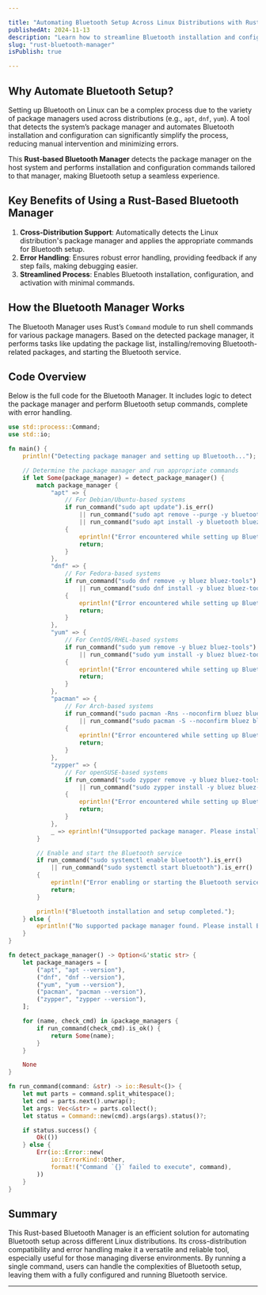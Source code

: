 ```yaml
---

title: "Automating Bluetooth Setup Across Linux Distributions with Rust"
publishedAt: 2024-11-13
description: "Learn how to streamline Bluetooth installation and configuration across various Linux distributions using a Rust-based Bluetooth Manager."
slug: "rust-bluetooth-manager"
isPublish: true

---
```


## Why Automate Bluetooth Setup?

Setting up Bluetooth on Linux can be a complex process due to the variety of package managers used across distributions (e.g., `apt`, `dnf`, `yum`). A tool that detects the system’s package manager and automates Bluetooth installation and configuration can significantly simplify the process, reducing manual intervention and minimizing errors. 

This **Rust-based Bluetooth Manager** detects the package manager on the host system and performs installation and configuration commands tailored to that manager, making Bluetooth setup a seamless experience.

## Key Benefits of Using a Rust-Based Bluetooth Manager

1. **Cross-Distribution Support**: Automatically detects the Linux distribution's package manager and applies the appropriate commands for Bluetooth setup.
2. **Error Handling**: Ensures robust error handling, providing feedback if any step fails, making debugging easier.
3. **Streamlined Process**: Enables Bluetooth installation, configuration, and activation with minimal commands.

## How the Bluetooth Manager Works

The Bluetooth Manager uses Rust’s `Command` module to run shell commands for various package managers. Based on the detected package manager, it performs tasks like updating the package list, installing/removing Bluetooth-related packages, and starting the Bluetooth service.

## Code Overview

Below is the full code for the Bluetooth Manager. It includes logic to detect the package manager and perform Bluetooth setup commands, complete with error handling.

```rust
use std::process::Command;
use std::io;

fn main() {
    println!("Detecting package manager and setting up Bluetooth...");

    // Determine the package manager and run appropriate commands
    if let Some(package_manager) = detect_package_manager() {
        match package_manager {
            "apt" => {
                // For Debian/Ubuntu-based systems
                if run_command("sudo apt update").is_err()
                    || run_command("sudo apt remove --purge -y bluetooth bluez bluez-tools rfkill").is_err()
                    || run_command("sudo apt install -y bluetooth bluez bluez-tools rfkill").is_err()
                {
                    eprintln!("Error encountered while setting up Bluetooth with apt.");
                    return;
                }
            },
            "dnf" => {
                // For Fedora-based systems
                if run_command("sudo dnf remove -y bluez bluez-tools").is_err()
                    || run_command("sudo dnf install -y bluez bluez-tools").is_err()
                {
                    eprintln!("Error encountered while setting up Bluetooth with dnf.");
                    return;
                }
            },
            "yum" => {
                // For CentOS/RHEL-based systems
                if run_command("sudo yum remove -y bluez bluez-tools").is_err()
                    || run_command("sudo yum install -y bluez bluez-tools").is_err()
                {
                    eprintln!("Error encountered while setting up Bluetooth with yum.");
                    return;
                }
            },
            "pacman" => {
                // For Arch-based systems
                if run_command("sudo pacman -Rns --noconfirm bluez bluez-utils").is_err()
                    || run_command("sudo pacman -S --noconfirm bluez bluez-utils").is_err()
                {
                    eprintln!("Error encountered while setting up Bluetooth with pacman.");
                    return;
                }
            },
            "zypper" => {
                // For openSUSE-based systems
                if run_command("sudo zypper remove -y bluez bluez-tools").is_err()
                    || run_command("sudo zypper install -y bluez bluez-tools").is_err()
                {
                    eprintln!("Error encountered while setting up Bluetooth with zypper.");
                    return;
                }
            },
            _ => eprintln!("Unsupported package manager. Please install Bluetooth manually."),
        }

        // Enable and start the Bluetooth service
        if run_command("sudo systemctl enable bluetooth").is_err()
            || run_command("sudo systemctl start bluetooth").is_err()
        {
            eprintln!("Error enabling or starting the Bluetooth service.");
            return;
        }

        println!("Bluetooth installation and setup completed.");
    } else {
        eprintln!("No supported package manager found. Please install Bluetooth manually.");
    }
}

fn detect_package_manager() -> Option<&'static str> {
    let package_managers = [
        ("apt", "apt --version"),
        ("dnf", "dnf --version"),
        ("yum", "yum --version"),
        ("pacman", "pacman --version"),
        ("zypper", "zypper --version"),
    ];

    for (name, check_cmd) in &package_managers {
        if run_command(check_cmd).is_ok() {
            return Some(name);
        }
    }

    None
}

fn run_command(command: &str) -> io::Result<()> {
    let mut parts = command.split_whitespace();
    let cmd = parts.next().unwrap();
    let args: Vec<&str> = parts.collect();
    let status = Command::new(cmd).args(args).status()?;

    if status.success() {
        Ok(())
    } else {
        Err(io::Error::new(
            io::ErrorKind::Other,
            format!("Command `{}` failed to execute", command),
        ))
    }
}
```

## Summary

This Rust-based Bluetooth Manager is an efficient solution for automating Bluetooth setup across different Linux distributions. Its cross-distribution compatibility and error handling make it a versatile and reliable tool, especially useful for those managing diverse environments. By running a single command, users can handle the complexities of Bluetooth setup, leaving them with a fully configured and running Bluetooth service.

--- 